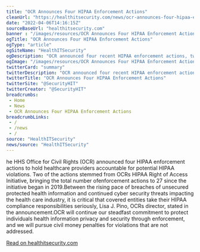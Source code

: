```yaml
--- 
title: "OCR Announces Four HIPAA Enforcement Actions"
cleanUrl: "https://healthitsecurity.com/news/ocr-announces-four-hipaa-enforcement-actions?eid=CXTEL000000592620&elqCampaignId=24632&elqTrackId=27988d27ebff4d04b0a356863b2d315b&elq=818e3ddb09de4446b0eda3a668549a5d&elqaid=25459&elqat=1&elqCampaignId=24632"
date: "2022-04-06T14:16:15Z"
sourceBaseUrl: "healthitsecurity.com"
banner : "/images/resources/OCR Announces Four HIPAA Enforcement Actions.gif"
ogTitle: "OCR Announces Four HIPAA Enforcement Actions"
ogType: "article"
ogSiteName: "HealthITSecurity"
ogDescription: "OCR announced four recent HIPAA enforcement actions, two of which stemmed from OCRs HIPAA Right of Access Initiative."
ogImage: "/images/resources/OCR Announces Four HIPAA Enforcement Actions.gif"
twitterCard: "summary"
twitterDescription: "OCR announced four recent HIPAA enforcement actions, two of which stemmed from OCRs HIPAA Right of Access Initiative."
twitterTitle: "OCR Announces Four HIPAA Enforcement Actions"
twitterSite: "@SecurityHIT"
twitterCreator: "@SecurityHIT"
breadcrumbs:
 - Home
 - News
 - OCR Announces Four HIPAA Enforcement Actions
breadcrumbLinks:
 - / 
 - /news
 - / 
source: "HealthITSecurity"
news/source: "HealthITSecurity"
---
```

he HHS Office for Civil Rights (OCR) announced four HIPAA enforcement actions to hold healthcare providers accountable for potential HIPAA violations. Two of the actions stemmed from OCRs HIPAA Right of Access Initiative, bringing the total number ofenforcement actions to 27 since the initiative began in 2019.Between the rising pace of breaches of unsecured protected health information and continued cyber security threats impacting the health care industry, it is critical that covered entities take their HIPAA compliance responsibilities seriously, Lisa J. Pino, OCRs director, stated in the announcement.OCR will continue our steadfast commitment to protect individuals health information privacy and security through enforcement, and we will pursue civil money penalties for violations that are not addressed.  
  
[Read on healthitsecurity.com](https://healthitsecurity.com/news/ocr-announces-four-hipaa-enforcement-actions?eid=CXTEL000000592620&elqCampaignId=24632&elqTrackId=27988d27ebff4d04b0a356863b2d315b&elq=818e3ddb09de4446b0eda3a668549a5d&elqaid=25459&elqat=1&elqCampaignId=24632)
